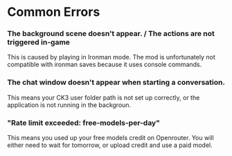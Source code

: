 # Common Errors

### The background scene doesn't appear. / The actions are not triggered in-game

This is caused by playing in Ironman mode. The mod is unfortunately not compatible with ironman saves because it uses console commands.

### The chat window doesn't appear when starting a conversation.

This means your CK3 user folder path is not set up correctly, or the application is not running in the backgroun.

### "Rate limit exceeded: free-models-per-day"

This means you used up your free models credit on Openrouter. You will either need to wait for tomorrow, or upload credit and use a paid model.

